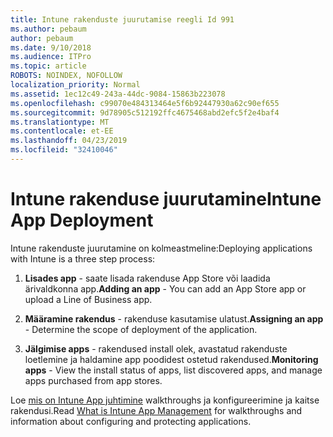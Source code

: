 ```yaml
---
title: Intune rakenduste juurutamise reegli Id 991
ms.author: pebaum
author: pebaum
ms.date: 9/10/2018
ms.audience: ITPro
ms.topic: article
ROBOTS: NOINDEX, NOFOLLOW
localization_priority: Normal
ms.assetid: 1ec12c49-243a-44dc-9084-15863b223078
ms.openlocfilehash: c99070e484313464e5f6b92447930a62c90ef655
ms.sourcegitcommit: 9d78905c512192ffc4675468abd2efc5f2e4baf4
ms.translationtype: MT
ms.contentlocale: et-EE
ms.lasthandoff: 04/23/2019
ms.locfileid: "32410046"
---
```

# <a name="intune-app-deployment"></a><span data-ttu-id="623ac-102">Intune rakenduse juurutamine</span><span class="sxs-lookup"><span data-stu-id="623ac-102">Intune App Deployment</span></span>

<span data-ttu-id="623ac-103">Intune rakenduste juurutamine on kolmeastmeline:</span><span class="sxs-lookup"><span data-stu-id="623ac-103">Deploying applications with Intune is a three step process:</span></span>
  
1. <span data-ttu-id="623ac-104">**Lisades app** - saate lisada rakenduse App Store või laadida ärivaldkonna app.</span><span class="sxs-lookup"><span data-stu-id="623ac-104">**Adding an app** - You can add an App Store app or upload a Line of Business app.</span></span> 
    
2. <span data-ttu-id="623ac-105">**Määramine rakendus** - rakenduse kasutamise ulatust.</span><span class="sxs-lookup"><span data-stu-id="623ac-105">**Assigning an app** - Determine the scope of deployment of the application.</span></span> 
    
3. <span data-ttu-id="623ac-106">**Jälgimise apps** - rakendused install olek, avastatud rakenduste loetlemine ja haldamine app poodidest ostetud rakendused.</span><span class="sxs-lookup"><span data-stu-id="623ac-106">**Monitoring apps** - View the install status of apps, list discovered apps, and manage apps purchased from app stores.</span></span> 
    
<span data-ttu-id="623ac-107">Loe [mis on Intune App juhtimine](https://docs.microsoft.com/intune/app-management) walkthroughs ja konfigureerimine ja kaitse rakendusi.</span><span class="sxs-lookup"><span data-stu-id="623ac-107">Read [What is Intune App Management](https://docs.microsoft.com/intune/app-management) for walkthroughs and information about configuring and protecting applications.</span></span> 
  

